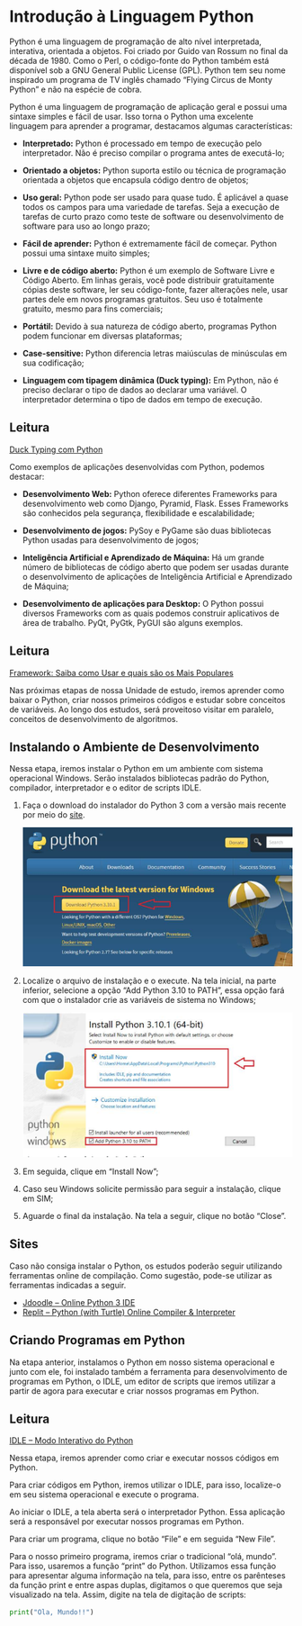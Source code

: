 # Introdução à Linguagem Python

Python é uma linguagem de programação de alto nível interpretada, interativa, orientada a objetos. Foi criado por Guido van Rossum no final da década de 1980. Como o Perl, o código-fonte do Python também está disponível sob a GNU General Public License (GPL). Python tem seu nome inspirado um programa de TV inglês chamado “Flying Circus de Monty Python” e não na espécie de cobra.

Python é uma linguagem de programação de aplicação geral e possui uma sintaxe simples e fácil de usar. Isso torna o Python uma excelente linguagem para aprender a programar, destacamos algumas características:

- **Interpretado:** Python é processado em tempo de execução pelo interpretador. Não é preciso compilar o programa antes de executá-lo;
  
- **Orientado a objetos:** Python suporta estilo ou técnica de programação orientada a objetos que encapsula código dentro de objetos;

- **Uso geral:** Python pode ser usado para quase tudo. É aplicável a quase todos os campos para uma variedade de tarefas. Seja a execução de tarefas de curto prazo como teste de software ou desenvolvimento de software para uso ao longo prazo;

- **Fácil de aprender:** Python é extremamente fácil de começar. Python possui uma sintaxe muito simples;

- **Livre e de código aberto:** Python é um exemplo de Software Livre e Código Aberto. Em linhas gerais, você pode distribuir gratuitamente cópias deste software, ler seu código-fonte, fazer alterações nele, usar partes dele em novos programas gratuitos. Seu uso é totalmente gratuito, mesmo para fins comerciais;

- **Portátil:** Devido à sua natureza de código aberto, programas Python podem funcionar em diversas plataformas;

- **Case-sensitive:** Python diferencia letras maiúsculas de minúsculas em sua codificação;

- **Linguagem com tipagem dinâmica (Duck typing):** Em Python, não é preciso declarar o tipo de dados ao declarar uma variável. O interpretador determina o tipo de dados em tempo de execução.

## Leitura

[Duck Typing com Python]()

Como exemplos de aplicações desenvolvidas com Python, podemos destacar:

- **Desenvolvimento Web:** Python oferece diferentes Frameworks para desenvolvimento web como Django, Pyramid, Flask. Esses Frameworks são conhecidos pela segurança, flexibilidade e escalabilidade;

- **Desenvolvimento de jogos:** PySoy e PyGame são duas bibliotecas Python usadas para desenvolvimento de jogos;

- **Inteligência Artificial e Aprendizado de Máquina:** Há um grande número de bibliotecas de código aberto que podem ser usadas durante o desenvolvimento de aplicações de Inteligência Artificial e Aprendizado de Máquina;

- **Desenvolvimento de aplicações para Desktop:** O Python possui diversos Frameworks com as quais podemos construir aplicativos de área de trabalho. PyQt, PyGtk, PyGUI são alguns exemplos.

## Leitura

[Framework: Saiba como Usar e quais são os Mais Populares](#)

Nas próximas etapas de nossa Unidade de estudo, iremos aprender como baixar o Python, criar nossos primeiros códigos e estudar sobre conceitos de variáveis. Ao longo dos estudos, será proveitoso visitar em paralelo, conceitos de desenvolvimento de algoritmos.

## Instalando o Ambiente de Desenvolvimento

Nessa etapa, iremos instalar o Python em um ambiente com sistema operacional Windows. Serão instalados bibliotecas padrão do Python, compilador, interpretador e o editor de scripts IDLE.

1. Faça o download do instalador do Python 3 com a versão mais recente por meio do [site](#).

   ![Página de download do Python](../img/img1.png)

2. Localize o arquivo de instalação e o execute. Na tela inicial, na parte inferior, selecione a opção “Add Python 3.10 to PATH”, essa opção fará com que o instalador crie as variáveis de sistema no Windows;

   ![Software de instalação do Python](../img/img2.png)

3. Em seguida, clique em “Install Now”;

4. Caso seu Windows solicite permissão para seguir a instalação, clique em SIM;

5. Aguarde o final da instalação. Na tela a seguir, clique no botão “Close”.

## Sites

Caso não consiga instalar o Python, os estudos poderão seguir utilizando ferramentas online de compilação. Como sugestão, pode-se utilizar as ferramentas indicadas a seguir.

- [Jdoodle – Online Python 3 IDE](#)
- [Replit – Python (with Turtle) Online Compiler & Interpreter](#)

## Criando Programas em Python

Na etapa anterior, instalamos o Python em nosso sistema operacional e junto com ele, foi instalado também a ferramenta para desenvolvimento de programas em Python, o IDLE, um editor de scripts que iremos utilizar a partir de agora para executar e criar nossos programas em Python.

## Leitura

[IDLE – Modo Interativo do Python](#)

Nessa etapa, iremos aprender como criar e executar nossos códigos em Python.

Para criar códigos em Python, iremos utilizar o IDLE, para isso, localize-o em seu sistema operacional e execute o programa.

Ao iniciar o IDLE, a tela aberta será o interpretador Python. Essa aplicação será a responsável por executar nossos programas em Python.

Para criar um programa, clique no botão “File” e em seguida “New File”.

Para o nosso primeiro programa, iremos criar o tradicional “olá, mundo”. Para isso, usaremos a função “print” do Python. Utilizamos essa função para apresentar alguma informação na tela, para isso, entre os parênteses da função print e entre aspas duplas, digitamos o que queremos que seja visualizado na tela. Assim, digite na tela de digitação de scripts:

```python
print("Ola, Mundo!!")
